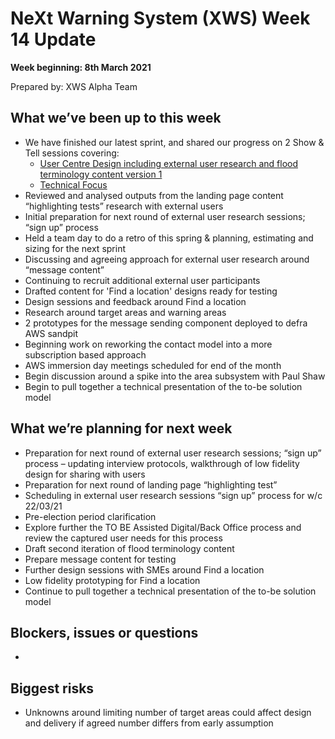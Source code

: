 # NeXt Warning System (XWS) Week 14 Update
**Week beginning: 8th March 2021** 

Prepared by: XWS Alpha Team

## What we’ve been up to this week

* We have finished our latest sprint, and shared our progress on 2 Show & Tell sessions covering:
  * [User Centre Design including external user research and flood terminology content version 1](https://defra-meetings.webex.com/recordingservice/sites/defra-meetings/recording/23cb9fe5029c45b88c4cb50449ad155b/playback)
  * [Technical Focus](https://defra-meetings.webex.com/recordingservice/sites/defra-meetings/recording/35a8b8cffbe245f8a47a7fae54dbee84/playback)
* Reviewed and analysed outputs from the landing page content “highlighting tests” research with external users
* Initial preparation for next round of external user research sessions; “sign up” process
* Held a team day to do a retro of this spring & planning, estimating and sizing for the next sprint
* Discussing and agreeing approach for external user research around “message content” 
* Continuing to recruit additional external user participants
* Drafted content for 'Find a location' designs ready for testing
* Design sessions and feedback around Find a location
* Research around target areas and warning areas
* 2 prototypes for the message sending component deployed to defra AWS sandpit
* Beginning work on reworking the contact model into a more subscription based approach
* AWS immersion day meetings scheduled for end of the month
* Begin discussion around a spike into the area subsystem with Paul Shaw
* Begin to pull together a technical presentation of the to-be solution model

## What we’re planning for next week

* Preparation for next round of external user research sessions; “sign up” process – updating interview protocols, walkthrough of low fidelity design for sharing with users
* Preparation for next round of landing page “highlighting test”
* Scheduling in external user research sessions “sign up” process for w/c 22/03/21
* Pre-election period clarification
* Explore further the TO BE Assisted Digital/Back Office process and review the captured user needs for this process
* Draft second iteration of flood terminology content
* Prepare message content for testing
* Further design sessions with SMEs around Find a location
* Low fidelity prototyping for Find a location
* Continue to pull together a technical presentation of the to-be solution model

## Blockers, issues or questions

* 

## Biggest risks

* Unknowns around limiting number of target areas could affect design and delivery if agreed number differs from early assumption

